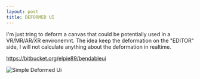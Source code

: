 ```yaml
---
layout: post
title: DEFORMED UI
---
```

I'm just tring to deform a canvas that could be potentially used in a VR/MR/AR/XR environemnt.
The idea keep the deformation on the "EDITOR" side, I will not calculate anything about the deformation in realtime.

https://bitbucket.org/elpie89/bendableui

<img src="{{ site.baseurl }}/assets/blog/deformed_ui/simple_deformed_ui.gif" alt="Simple Deformed Ui" style="width: auto;"/>